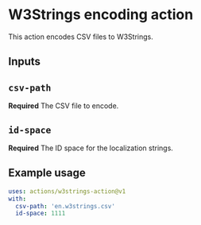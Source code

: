 # W3Strings encoding action

This action encodes CSV files to W3Strings.

## Inputs

## `csv-path`

**Required** The CSV file to encode.

## `id-space`

**Required** The ID space for the localization strings.

## Example usage

```yml
uses: actions/w3strings-action@v1
with:
  csv-path: 'en.w3strings.csv'
  id-space: 1111
```
